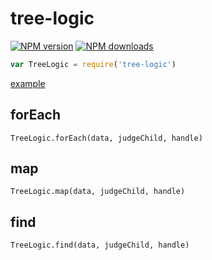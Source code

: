# tree-logic

[![NPM version](https://img.shields.io/npm/v/tree-logic.svg?style=flat)](https://npmjs.org/package/tree-logic)
[![NPM downloads](http://img.shields.io/npm/dm/tree-logic.svg?style=flat)](https://npmjs.org/package/tree-logic)

```js
var TreeLogic = require('tree-logic')
```

[example](./example)

## forEach

`TreeLogic.forEach(data, judgeChild, handle)`

## map

`TreeLogic.map(data, judgeChild, handle)`

## find

`TreeLogic.find(data, judgeChild, handle)`
